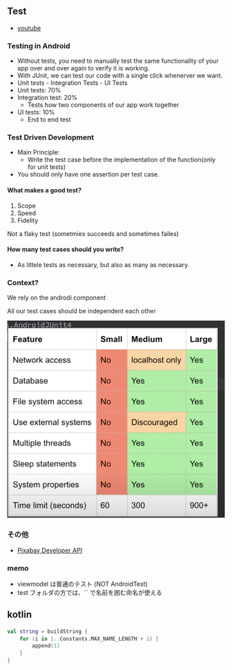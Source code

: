 ## Test
- [youtube](https://www.youtube.com/watch?v=EkfVL5vCDmo&list=PLQkwcJG4YTCSYJ13G4kVIJ10X5zisB2Lq)

### Testing in Android
- Without tests, you need to manually test the same functionality of your app over and over again to verify it is working.
- With JUnit, we can test our code with a single click whenerver we want.
- Unit tests - Integration Tests - UI Tests
- Unit tests: 70%
- Integration test: 20%
  - Tests how two components of our app work together
- UI tests: 10%
  - End to end test

### Test Driven Development
- Main Principle: 
  - Write the test case before the implementation of the function(only for unit tests)
- You should only have one assertion per test case.

#### What makes a good test?
1. Scope
2. Speed
3. Fidelity

Not a flaky test (sometmies succeeds and sometimes failes)

#### How many test cases should you write?
- As littele tests as necessary, but also as many as necessary.

### Context?
We rely on the androdi component

All our test cases should be independent each other

![](imgs/test_size.png)

### その他
- [Pixabay Developer API](https://pixabay.com/ja/service/about/api/)

### memo
- viewmodel は普通のテスト (NOT AndroidTest)
- test フォルダの方では、`` で名前を囲む命名が使える


## kotlin
```kotlin
val string = buildString {
    for (i in 1..Constants.MAX_NAME_LENGTH + 1) {
        append(1)
    }
}
```
